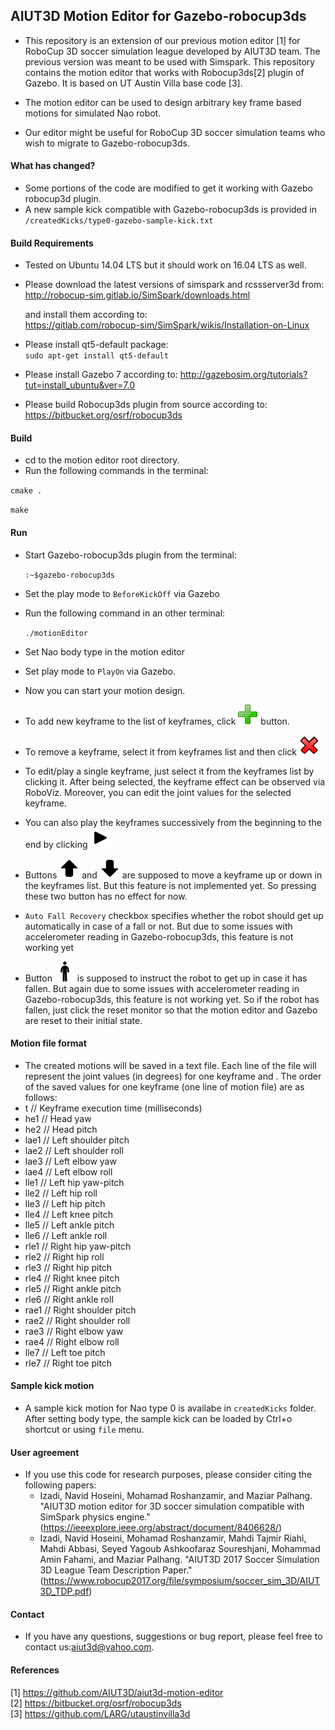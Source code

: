 ## AIUT3D Motion Editor for Gazebo-robocup3ds

* This repository is an extension of our previous motion editor [1] for RoboCup 3D soccer simulation league developed by AIUT3D team. The previous version was meant to be used with Simspark. This repository contains the motion editor that works with Robocup3ds[2] plugin of Gazebo. It is based on UT Austin Villa base code [3].

* The motion editor can be used to design arbitrary key frame based motions for simulated Nao robot.

* Our editor might be useful for RoboCup 3D soccer simulation teams who wish to migrate to Gazebo-robocup3ds.

#### What has changed?
* Some portions of the code are modified to get it working with Gazebo robocup3d plugin.
* A new sample kick compatible with Gazebo-robocup3ds is provided in `/createdKicks/type0-gazebo-sample-kick.txt`

#### Build Requirements
* Tested on Ubuntu 14.04 LTS but it should work on 16.04 LTS as well.

* Please download the latest versions of simspark and rcssserver3d from:
http://robocup-sim.gitlab.io/SimSpark/downloads.html

  and install them according to:   
  https://gitlab.com/robocup-sim/SimSpark/wikis/Installation-on-Linux

* Please install qt5-default package:   
  `sudo apt-get install qt5-default`

* Please install Gazebo 7 according to:
 http://gazebosim.org/tutorials?tut=install_ubuntu&ver=7.0

* Please build Robocup3ds plugin from source according to:
 https://bitbucket.org/osrf/robocup3ds

#### Build
* cd to the motion editor root directory.
* Run the following commands in the terminal:

`cmake .`

`make`
#### Run
* Start Gazebo-robocup3ds plugin from the terminal:

  `:~$gazebo-robocup3ds`
* Set the play mode to `BeforeKickOff` via Gazebo
* Run the following command in an other terminal:

  `./motionEditor`
* Set Nao body type in the motion editor
* Set play mode to `PlayOn` via Gazebo.
* Now you can start your motion design.
* To add new keyframe to the list of keyframes, click
![add key frame button](./icon32x32/add-icon32x32.png) button.
* To remove a keyframe, select it from keyframes list and then click
![delete key frame button](./icon32x32/Close-2-icon32x32.png)
* To edit/play a single keyframe, just select it from the keyframes list by clicking it. After being selected, the keyframe effect can be observed via RoboViz. Moreover, you can edit the joint values for the selected keyframe.
* You can also play the keyframes successively from the beginning to the end by clicking
![play button](./icon32x32/play-icon-32x32.png)
* Buttons
![arrow up button](./icon32x32/Arrows-Up-icon32x32.png)
and
![arrow down button](./icon32x32/Arrows-Down-icon32x32.png)
are supposed to move a keyframe up or down in the keyframes list. But this feature is not implemented yet. So pressing these two button has no effect for now.
* `Auto Fall Recovery` checkbox specifies whether the robot should get up automatically in case of a fall or not. But due to some issues with accelerometer reading in Gazebo-robocup3ds, this feature is not working yet
* Button
<img src="./icon32x32/getup512x512.png" width="32"> is supposed to instruct the robot to get up in case it has fallen. But again due to some issues with accelerometer reading in Gazebo-robocup3ds, this feature is not working yet. So if the robot has fallen, just click the reset monitor so that the motion editor and Gazebo are reset to their initial state.

#### Motion file format
* The created motions will be saved in a text file. Each line of the file will represent the joint values (in degrees) for one keyframe and . The order of the saved values for one keyframe (one line of motion file) are as follows:
* t     // Keyframe execution time (milliseconds)
* he1   // Head yaw
* he2   // Head pitch
* lae1  // Left shoulder pitch
* lae2  // Left shoulder roll
* lae3  // Left elbow yaw
* lae4  // Left elbow roll
* lle1  // Left hip yaw-pitch
* lle2  // Left hip roll
* lle3  // Left hip pitch
* lle4  // Left knee pitch
* lle5  // Left ankle pitch
* lle6  // Left ankle roll
* rle1  // Right hip yaw-pitch
* rle2  // Right hip roll
* rle3  // Right hip pitch
* rle4  // Right knee pitch
* rle5  // Right ankle pitch
* rle6  // Right ankle roll
* rae1  // Right shoulder pitch
* rae2  // Right shoulder roll
* rae3  // Right elbow yaw
* rae4  // Right elbow roll
* lle7  // Left toe pitch
* rle7  // Right toe pitch

#### Sample kick motion
* A sample kick motion for Nao type 0 is availabe in `createdKicks` folder. After setting body type, the sample kick can be loaded by Ctrl+o shortcut or using `file` menu.

#### User agreement
* If you use this code for research purposes, please consider citing the following papers:
  * Izadi, Navid Hoseini, Mohamad Roshanzamir, and Maziar Palhang. "AIUT3D motion editor for 3D soccer simulation compatible with SimSpark physics engine." (https://ieeexplore.ieee.org/abstract/document/8406628/)
  * Izadi, Navid Hoseini, Mohamad Roshanzamir, Mahdi Tajmir Riahi, Mahdi Abbasi, Seyed Yagoub Ashkoofaraz Soureshjani, Mohammad Amin Fahami, and Maziar Palhang. "AIUT3D 2017 Soccer Simulation 3D League Team Description Paper."(https://www.robocup2017.org/file/symposium/soccer_sim_3D/AIUT3D_TDP.pdf)

#### Contact
* If you have any questions, suggestions or bug report, please feel free to contact us:aiut3d@yahoo.com.

#### References
[1] https://github.com/AIUT3D/aiut3d-motion-editor  
[2] https://bitbucket.org/osrf/robocup3ds  
[3] https://github.com/LARG/utaustinvilla3d
